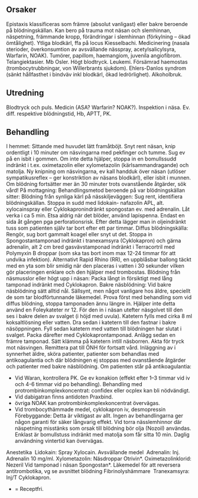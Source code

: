 ## Orsaker

Epistaxis klassificeras som främre (absolut vanligast) eller bakre beroende på blödningskällan. Kan bero på trauma mot näsan och slemhinnan, näspetning, främmande kropp, förändringar i slemhinnan (förkylning – ökad ömtålighet). Ytliga blodkärl, ffa på locus Kiesselbachi. Medicinering (nasala sterioder, överkonsumtion av avsvällande nässpray, acetylsalicylsyra, Warfarin, NOAK). Tumörer, papillom, haemangiom, juvenila angiofibrom. Telangiektasier. Mb Osler. Högt blodtryck. Leukemi. Försämrad haemostas (trombocytrubbningar, von Willerbrants sjukdom). Ehlers-Danlos syndrom (sänkt hållfasthet i bindväv inkl blodkärl, ökad ledrörlighet). Alkoholbruk.

## Utredning

Blodtryck och puls. Medicin (ASA? Warfarin? NOAK?). Inspektion i näsa. Ev. diff. respektive blödningstid, Hb, APTT, PK.

## Behandling

I hemmet: Sittande med huvudet lätt framåtböjt. Snyt rent näsan, knip ordentligt i 10 minuter om näsvingarna med pekfinger och tumme. Sug ev på en isbit i gommen. Om inte detta hjälper, stoppa in en bomullssudd indränkt i t.ex. oximetazolin eller xylometazolin (kärlsammandragande) och matolja. Ny knipning om näsvingarna, ev kall handduk över näsan (utlöser sympatikusreflex – ger konstriktion av näsans blodkärl), eller isbit i munnen.
Om blödning fortsätter mer än 30 minuter trots ovanstående åtgärder, sök vård!
På mottagning: Behandlingsmetod beroende på var blödningskällan sitter:
Blödning från synliga kärl på nässkiljeväggen:
Sug rent, identifiera blödningskällan. Stoppa in sudd med lidokain- nafazolin APL, alt. xylocainspray eller Cyklokapronindränkt spongostan ev. med adrenalin. Låt verka i ca 5 min. Etsa aldrig när det blöder, använd lapispenna. Endast en sida åt gången pga perforationsrisk. Efter detta lägger man in oljeindränkt tuss som patienten själv tar bort efter ett par timmar.
Diffus blödningskälla:
Rengör, sug bort gammalt koagel eller snyt ut det. Stoppa in Spongostantamponad indränkt i tranexamsyra (Cyklokapron) och gärna adrenalin, alt 2 cm bred gasvävstamponad indränkt i Terracortril med Polymyxin B droppar (som ska tas bort inom max 12-24 timmar för att undvika infektion). Alternativt Rapid Rhino (RR), en uppblåsbar ballong täckt med en yta som blir smidig när den placeras i vatten i 30 sekunder vilken gör placeringen enklare och den hjälper med trombostas.
Blödning från näsmusslor eller högt upp i näsan:
Packa långt in försiktigt med lång tamponad indränkt med Cyklokapron.
Bakre näsblödning:
Vid bakre näsblödning sätt alltid nål.
Sällsynt, men något vanligare hos äldre, speciellt de som tar blodförtunnande läkemedel.
Prova först med behandling som vid diffus blödning, stoppa tamponaden ännu längre in.
Hjälper inte detta använd en Foleykateter nr 12. För den in i näsan utefter näsgolvet till den ses i bakre delen av svalget (i höjd med uvula). Katetern fylls med cirka 8 ml koksaltlösning eller vatten. Dra sedan i katetern till den fastnar i bakre näsöppningen. Fyll sedan katetern med vatten till blödningen har slutat i svalget. Packa därefter med Cyklokaprontamponad. Anlägg sedan en främre tamponad. Sätt klämma på katetern intill näsborren. Akta för tryck mot näsvingen.
Remittera pat till ÖNH för fortsatt vård.
Inläggning av i synnerhet äldre, sköra patienter, patienter som behandlas med antikoagulantia och där blödningen ej stoppas med ovanstående åtgärder och patienter med bakre näsblödning.
Om patienten står på antikoagulantia:
- Vid Waran, kontrollera PK. Ge ev konakion (effekt efter 1–3 timmar vid iv och 4-6 timmar vid po behandling). Behandling med protrombinkomplexkoncentrat: confidex eller ocplex kan bli nödvändigt.
- Vid dabigatran finns antidoten Praxbind.
- övriga NOAK kan protrombinkomplexkoncentrat övervägas.
- Vid trombocythämmade medel, cyklokapron iv, desmopressin
Förebyggande: Detta är viktigast av allt. Ingen av behandlingarna ger någon garanti för säker långvarig effekt. Vid torra nässlemhinnor där näspetning misstänks som orsak till blödning bör olja (Nozoil) användas. Enklast är bomullstuss indränkt med matolja som får sitta 10 min. Daglig användning vintertid kan övervägas.


Anestetika 
Lidokain: Spray Xylocain.
Avsvällande medel 
Adrenalin: Inj. Adrenalin 10 mg/ml.
Xylometazolin: Näsdroppar Otrivin*.
Oximetazolinklorid: Nezeril
Vid tamponad i näsan
Spongostan*.
Läkemedel för att reversera antitrombotika, vg se avsnittet blödning
Fibrinolyshämmare 
Tranexamsyra: Inj/T Cyklokapron.
* = Receptfri.

